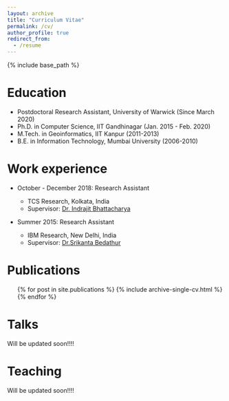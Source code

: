 ```yaml
---
layout: archive
title: "Curriculum Vitae"
permalink: /cv/
author_profile: true
redirect_from:
  - /resume
---
```


{% include base_path %}

Education
======
* Postdoctoral Research Assistant, University of Warwick (Since March 2020)
* Ph.D. in Computer Science, IIT Gandhinagar (Jan. 2015 - Feb. 2020)
* M.Tech. in Geoinformatics, IIT Kanpur (2011-2013)
* B.E. in Information Technology, Mumbai University (2006-2010)

Work experience
======
* October - December 2018: Research Assistant
  * TCS Research, Kolkata, India
  <!-- * Duties included: Merging pull requests -->
  * Supervisor: [Dr. Indrajit Bhattacharya](https://sites.google.com/site/indrajitb/)

* Summer 2015: Research Assistant
  * IBM Research, New Delhi, India
  <!-- * Duties included: Tagging issues -->
  * Supervisor: [Dr.Srikanta Bedathur](http://www.cse.iitd.ac.in/~srikanta/) 

  

Publications
======
  <ul>{% for post in site.publications %}
    {% include archive-single-cv.html %}
  {% endfor %}</ul>
  

Talks
======
Will be updated soon!!!!
  
Teaching
======
Will be updated soon!!!!
  
<!-- Service and leadership
======
* Currently signed in to 43 different slack teams -->

<!-- Skills
======
* Skill 1
* Skill 2
  * Sub-skill 2.1
  * Sub-skill 2.2
  * Sub-skill 2.3
* Skill 3 -->
